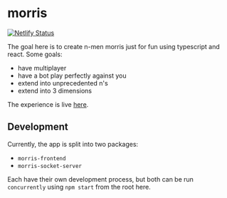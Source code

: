 # morris

[![Netlify Status](https://api.netlify.com/api/v1/badges/1c2d36df-6241-4a45-a3cb-ea10ec3b210a/deploy-status)](https://app.netlify.com/sites/morris-cutaiar/deploys)

The goal here is to create n-men morris just for fun using typescript and react. Some goals:

- have multiplayer
- have a bot play perfectly against you
- extend into unprecedented n's
- extend into 3 dimensions

The experience is live [here](https://morris-cutaiar.netlify.app/).

## Development

Currently, the app is split into two packages:

- `morris-frontend`
- `morris-socket-server`

Each have their own development process, but both can be run `concurrently` using `npm start` from the root here.
